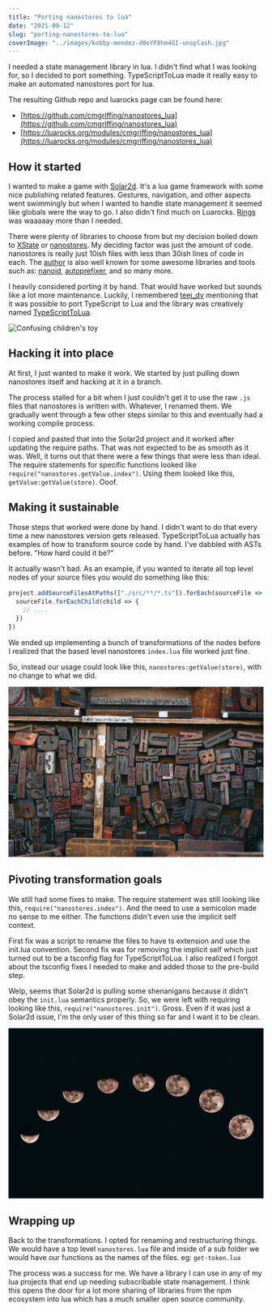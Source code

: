 ```yaml
---
title: "Porting nanostores to lua"
date: "2021-09-12"
slug: "porting-nanostores-to-lua"
coverImage: "../images/kobby-mendez-d0oYF8hm4GI-unsplash.jpg"
---
```


I needed a state management library in lua. I didn't find what I was looking for, so I decided to port something. TypeScriptToLua made it really easy to make an automated nanostores port for lua.

The resulting Github repo and luarocks page can be found here:

- [https://github.com/cmgriffing/nanostores_lua](https://github.com/cmgriffing/nanostores_lua)
- [https://luarocks.org/modules/cmgriffing/nanostores_lua](https://luarocks.org/modules/cmgriffing/nanostores_lua)

## How it started

I wanted to make a game with [Solar2d](https://solar2d.com/). It's a lua game framework with some nice publishing related features. Gestures, navigation, and other aspects went swimmingly but when I wanted to handle state management it seemed like globals were the way to go. I also didn't find much on Luarocks. [Rings](https://keplerproject.github.io/rings/) was waaaaay more than I needed.

There were plenty of libraries to choose from but my decision boiled down to [XState](https://xstate.js.org/) or [nanostores](https://github.com/nanostores/nanostores). My deciding factor was just the amount of code. nanostores is really just 10ish files with less than 30ish lines of code in each. The [author](https://github.com/ai) is also well known for some awesome libraries and tools such as: [nanoid](https://github.com/ai/nanoid), [autoprefixer](https://github.com/postcss/autoprefixer), and so many more.

I heavily considered porting it by hand. That would have worked but sounds like a lot more maintenance.
Luckily, I remembered [teej_dv](https://twitch.tv/teej_dv) mentioning that it was possible to port TypeScript to Lua and the library was creatively named [TypeScriptToLua](https://typescripttolua.github.io/).

![Confusing children's toy](../images/national-cancer-institute-tNCs873NiXY-unsplash.png)

## Hacking it into place

At first, I just wanted to make it work. We started by just pulling down nanostores itself and hacking at it in a branch.

The process stalled for a bit when I just couldn't get it to use the raw `.js` files that nanostores is written with. Whatever, I renamed them. We gradually went through a few other steps similar to this and eventually had a working compile process.

I copied and pasted that into the Solar2d project and it worked after updating the require paths. That was not expected to be as smooth as it was. Well, it turns out that there were a few things that were less than ideal. The require statements for specific functions looked like `require("nanostores.getValue.index")`. Using them looked like this, `getValue:getValue(store)`. Ooof.

## Making it sustainable

Those steps that worked were done by hand. I didn't want to do that every time a new nanostores version gets released. TypeScriptToLua actually has examples of how to transform source code by hand. I've dabbled with ASTs before. "How hard could it be?"

It actually wasn't bad. As an example, if you wanted to iterate all top level nodes of your source files you would do something like this:

```typescript
project.addSourceFilesAtPaths(["./src/**/*.ts"]).forEach(sourceFile => {
  sourceFile.forEachChild(child => {
    // ....
  })
})
```

We ended up implementing a bunch of transformations of the nodes before I realized that the based level nanostores `index.lua` file worked just fine.

So, instead our usage could look like this, `nanostores:getValue(store)`, with no change to what we did.

![Printing press type faces](../images/bruno-martins-OhJmwB4XWLE-unsplash.jpg)

## Pivoting transformation goals

We still had some fixes to make. The require statement was still looking like this, `require("nanostores.index")`. And the need to use a semicolon made no sense to me either. The functions didn't even use the implicit self context.

First fix was a script to rename the files to have ts extension and use the init.lua convention. Second fix was for removing the implicit self which just turned out to be a tsconfig flag for TypeScriptToLua. I also realized I forgot about the tsconfig fixes I needed to make and added those to the pre-build step.

Welp, seems that Solar2d is pulling some shenanigans because it didn't obey the `init.lua` semantics properly. So, we were left with requiring looking like this, `require("nanostores.init")`. Gross. Even if it was just a Solar2d issue, I'm the only user of this thing so far and I want it to be clean.

![Moon becoming full](../images/sanni-sahil-cSm2a_-25YU-unsplash.jpg)

## Wrapping up

Back to the transformations. I opted for renaming and restructuring things. We would have a top level `nanostores.lua` file and inside of a sub folder we would have our functions as the names of the files. eg: `get-token.lua`

The process was a success for me. We have a library I can use in any of my lua projects that end up needing subscribable state management. I think this opens the door for a lot more sharing of libraries from the npm ecosystem into lua which has a much smaller open source community.

